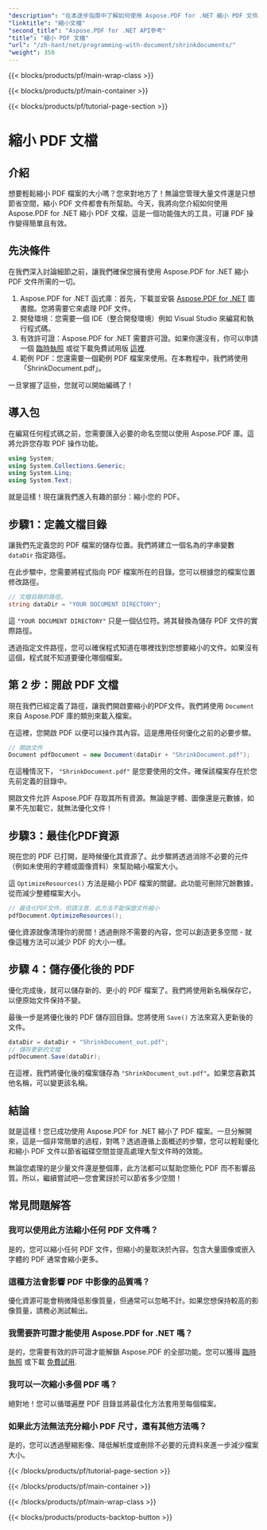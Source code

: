 ```yaml
---
"description": "在本逐步指南中了解如何使用 Aspose.PDF for .NET 縮小 PDF 文件。優化 PDF 資源並減小文件大小，同時不影響品質。"
"linktitle": "縮小文檔"
"second_title": "Aspose.PDF for .NET API參考"
"title": "縮小 PDF 文檔"
"url": "/zh-hant/net/programming-with-document/shrinkdocuments/"
"weight": 350
---
```


{{< blocks/products/pf/main-wrap-class >}}

{{< blocks/products/pf/main-container >}}

{{< blocks/products/pf/tutorial-page-section >}}

# 縮小 PDF 文檔

## 介紹

想要輕鬆縮小 PDF 檔案的大小嗎？您來對地方了！無論您管理大量文件還是只想節省空間，縮小 PDF 文件都會有所幫助。今天，我將向您介紹如何使用 Aspose.PDF for .NET 縮小 PDF 文檔，這是一個功能強大的工具，可讓 PDF 操作變得簡單且有效。

## 先決條件

在我們深入討論細節之前，讓我們確保您擁有使用 Aspose.PDF for .NET 縮小 PDF 文件所需的一切。

1. Aspose.PDF for .NET 函式庫：首先，下載並安裝 [Aspose.PDF for .NET](https://releases.aspose.com/pdf/net/) 圖書館。您將需要它來處理 PDF 文件。
2. 開發環境：您需要一個 IDE（整合開發環境）例如 Visual Studio 來編寫和執行程式碼。
3. 有效許可證：Aspose.PDF for .NET 需要許可證。如果你還沒有，你可以申請一個 [臨時執照](https://purchase.aspose.com/temporary-license/) 或從下載免費試用版 [這裡](https://releases。aspose.com/).
4. 範例 PDF：您還需要一個範例 PDF 檔案來使用。在本教程中，我們將使用「ShrinkDocument.pdf」。

一旦掌握了這些，您就可以開始編碼了！


## 導入包

在編寫任何程式碼之前，您需要匯入必要的命名空間以使用 Aspose.PDF 庫。這將允許您存取 PDF 操作功能。

```csharp
using System;
using System.Collections.Generic;
using System.Linq;
using System.Text;
```

就是這樣！現在讓我們進入有趣的部分：縮小您的 PDF。

## 步驟1：定義文檔目錄

讓我們先定義您的 PDF 檔案的儲存位置。我們將建立一個名為的字串變數 `dataDir` 指定路徑。

在此步驟中，您需要將程式指向 PDF 檔案所在的目錄。您可以根據您的檔案位置修改路徑。

```csharp
// 文檔目錄的路徑。
string dataDir = "YOUR DOCUMENT DIRECTORY";
```

這 `"YOUR DOCUMENT DIRECTORY"` 只是一個佔位符。將其替換為儲存 PDF 文件的實際路徑。

透過指定文件路徑，您可以確保程式知道在哪裡找到您想要縮小的文件。如果沒有這個，程式就不知道要優化哪個檔案。


## 第 2 步：開啟 PDF 文檔

現在我們已經定義了路徑，讓我們開啟要縮小的PDF文件。我們將使用 `Document` 來自 Aspose.PDF 庫的類別來載入檔案。

在這裡，您開啟 PDF 以便可以操作其內容。這是應用任何優化之前的必要步驟。

```csharp
// 開啟文件
Document pdfDocument = new Document(dataDir + "ShrinkDocument.pdf");
```

在這種情況下， `"ShrinkDocument.pdf"` 是您要使用的文件。確保該檔案存在於您先前定義的目錄中。

開啟文件允許 Aspose.PDF 存取其所有資源。無論是字體、圖像還是元數據，如果不先加載它，就無法優化文件！

## 步驟3：最佳化PDF資源

現在您的 PDF 已打開，是時候優化其資源了。此步驟將透過消除不必要的元件（例如未使用的字體或圖像資料）來幫助縮小檔案大小。

這 `OptimizeResources()` 方法是縮小 PDF 檔案的關鍵。此功能可刪除冗餘數據，從而減少整體檔案大小。

```csharp
// 最佳化PDF文件。但請注意，此方法不能保證文件縮小
pdfDocument.OptimizeResources();
```

優化資源就像清理你的房間！透過刪除不需要的內容，您可以創造更多空間 - 就像這種方法可以減少 PDF 的大小一樣。

## 步驟 4：儲存優化後的 PDF

優化完成後，就可以儲存新的、更小的 PDF 檔案了。我們將使用新名稱保存它，以便原始文件保持不變。

最後一步是將優化後的 PDF 儲存回目錄。您將使用 `Save()` 方法來寫入更新後的文件。

```csharp
dataDir = dataDir + "ShrinkDocument_out.pdf";
// 儲存更新的文檔
pdfDocument.Save(dataDir);
```

在這裡，我們將優化後的檔案儲存為 `"ShrinkDocument_out.pdf"`。如果您喜歡其他名稱，可以變更該名稱。

## 結論

就是這樣！您已成功使用 Aspose.PDF for .NET 縮小了 PDF 檔案。一旦分解開來，這是一個非常簡單的過程，對嗎？透過遵循上面概述的步驟，您可以輕鬆優化和縮小 PDF 文件以節省磁碟空間並提高處理大型文件時的效能。

無論您處理的是少量文件還是整個庫，此方法都可以幫助您簡化 PDF 而不影響品質。所以，繼續嘗試吧—您會驚訝於可以節省多少空間！

## 常見問題解答

### 我可以使用此方法縮小任何 PDF 文件嗎？
是的，您可以縮小任何 PDF 文件，但縮小的量取決於內容。包含大量圖像或嵌入字體的 PDF 通常會縮小更多。

### 這種方法會影響 PDF 中影像的品質嗎？
優化資源可能會稍微降低影像質量，但通常可以忽略不計。如果您想保持較高的影像質量，請務必測試輸出。

### 我需要許可證才能使用 Aspose.PDF for .NET 嗎？
是的，您需要有效的許可證才能解鎖 Aspose.PDF 的全部功能。您可以獲得 [臨時執照](https://purchase.aspose.com/temporary-license/) 或下載 [免費試用](https://releases。aspose.com/).

### 我可以一次縮小多個 PDF 嗎？
絕對地！您可以循環遍歷 PDF 目錄並將最佳化方法套用至每個檔案。

### 如果此方法無法充分縮小 PDF 尺寸，還有其他方法嗎？
是的，您可以透過壓縮影像、降低解析度或刪除不必要的元資料來進一步減少檔案大小。

{{< /blocks/products/pf/tutorial-page-section >}}

{{< /blocks/products/pf/main-container >}}

{{< /blocks/products/pf/main-wrap-class >}}

{{< blocks/products/products-backtop-button >}}